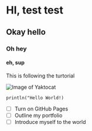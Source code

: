 # HI, test test
## Okay hello
### Oh hey
#### eh, sup
This is following the turtorial

![Image of Yaktocat](https://octodex.github.com/images/yaktocat.png)

``` pyhton
println("Hello World!)
```

- [ ] Turn on GitHub Pages
- [ ] Outline my portfolio
- [ ] Introduce myself to the world
